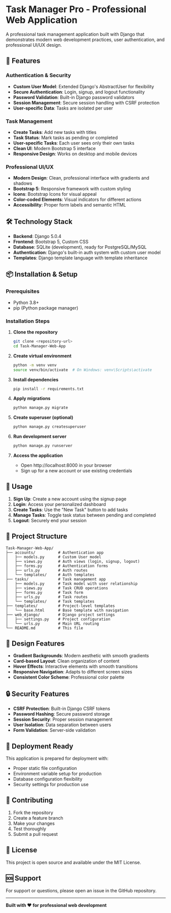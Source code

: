 # Task Manager Pro - Professional Web Application

A professional task management application built with Django that demonstrates modern web development practices, user authentication, and professional UI/UX design.

## 🚀 Features

### Authentication & Security
- **Custom User Model**: Extended Django's AbstractUser for flexibility
- **Secure Authentication**: Login, signup, and logout functionality
- **Password Validation**: Built-in Django password validators
- **Session Management**: Secure session handling with CSRF protection
- **User-specific Data**: Tasks are isolated per user

### Task Management
- **Create Tasks**: Add new tasks with titles
- **Task Status**: Mark tasks as pending or completed
- **User-specific Tasks**: Each user sees only their own tasks
- **Clean UI**: Modern Bootstrap 5 interface
- **Responsive Design**: Works on desktop and mobile devices

### Professional UI/UX
- **Modern Design**: Clean, professional interface with gradients and shadows
- **Bootstrap 5**: Responsive framework with custom styling
- **Icons**: Bootstrap Icons for visual appeal
- **Color-coded Elements**: Visual indicators for different actions
- **Accessibility**: Proper form labels and semantic HTML

## 🛠️ Technology Stack

- **Backend**: Django 5.0.4
- **Frontend**: Bootstrap 5, Custom CSS
- **Database**: SQLite (development), ready for PostgreSQL/MySQL
- **Authentication**: Django's built-in auth system with custom user model
- **Templates**: Django template language with template inheritance

## 📦 Installation & Setup

### Prerequisites
- Python 3.8+
- pip (Python package manager)

### Installation Steps

1. **Clone the repository**
   ```bash
   git clone <repository-url>
   cd Task-Manager-Web-App
   ```

2. **Create virtual environment**
   ```bash
   python -m venv venv
   source venv/bin/activate  # On Windows: venv\Scripts\activate
   ```

3. **Install dependencies**
   ```bash
   pip install -r requirements.txt
   ```

4. **Apply migrations**
   ```bash
   python manage.py migrate
   ```

5. **Create superuser (optional)**
   ```bash
   python manage.py createsuperuser
   ```

6. **Run development server**
   ```bash
   python manage.py runserver
   ```

7. **Access the application**
   - Open http://localhost:8000 in your browser
   - Sign up for a new account or use existing credentials

## 🎯 Usage

1. **Sign Up**: Create a new account using the signup page
2. **Login**: Access your personalized dashboard
3. **Create Tasks**: Use the "New Task" button to add tasks
4. **Manage Tasks**: Toggle task status between pending and completed
5. **Logout**: Securely end your session

## 🔧 Project Structure

```
Task-Manager-Web-App/
├── accounts/          # Authentication app
│   ├── models.py      # Custom User model
│   ├── views.py       # Auth views (login, signup, logout)
│   ├── forms.py       # Authentication forms
│   ├── urls.py        # Auth routes
│   └── templates/     # Auth templates
├── tasks/             # Task management app
│   ├── models.py      # Task model with user relationship
│   ├── views.py       # Task CRUD operations
│   ├── forms.py       # Task form
│   ├── urls.py        # Task routes
│   └── templates/     # Task templates
├── templates/         # Project-level templates
│   └── base.html      # Base template with navigation
├── web_django/        # Django project settings
│   ├── settings.py    # Project configuration
│   └── urls.py        # Main URL routing
└── README.md          # This file
```

## 🎨 Design Features

- **Gradient Backgrounds**: Modern aesthetic with smooth gradients
- **Card-based Layout**: Clean organization of content
- **Hover Effects**: Interactive elements with smooth transitions
- **Responsive Navigation**: Adapts to different screen sizes
- **Consistent Color Scheme**: Professional color palette

## 🔒 Security Features

- **CSRF Protection**: Built-in Django CSRF tokens
- **Password Hashing**: Secure password storage
- **Session Security**: Proper session management
- **User Isolation**: Data separation between users
- **Form Validation**: Server-side validation

## 🚀 Deployment Ready

This application is prepared for deployment with:
- Proper static file configuration
- Environment variable setup for production
- Database configuration flexibility
- Security settings for production use

## 🤝 Contributing

1. Fork the repository
2. Create a feature branch
3. Make your changes
4. Test thoroughly
5. Submit a pull request

## 📄 License

This project is open source and available under the MIT License.

## 🆘 Support

For support or questions, please open an issue in the GitHub repository.

---

**Built with ❤️ for professional web development**
